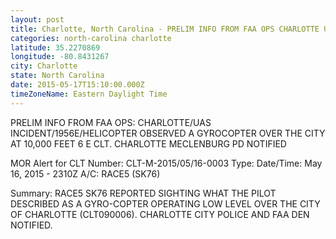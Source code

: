```yaml
---
layout: post
title: Charlotte, North Carolina - PRELIM INFO FROM FAA OPS CHARLOTTE UAS INCIDENT 1956E HELICOPTER OBSERVED A GYROCOPTER OVER THE
categories: north-carolina charlotte
latitude: 35.2270869
longitude: -80.8431267
city: Charlotte
state: North Carolina
date: 2015-05-17T15:10:00.000Z
timeZoneName: Eastern Daylight Time
---
```


PRELIM INFO FROM FAA OPS: CHARLOTTE/UAS INCIDENT/1956E/HELICOPTER OBSERVED A GYROCOPTER OVER THE CITY AT 10,000 FEET 6 E CLT. CHARLOTTE MECLENBURG PD NOTIFIED

MOR Alert for CLT
Number: CLT-M-2015/05/16-0003
Type: 
Date/Time: May 16, 2015 - 2310Z
A/C: RACE5 (SK76)

Summary: RACE5 SK76 REPORTED SIGHTING WHAT THE PILOT DESCRIBED AS A GYRO-COPTER OPERATING LOW LEVEL OVER THE CITY OF CHARLOTTE (CLT090006). CHARLOTTE CITY POLICE AND FAA DEN NOTIFIED. 
